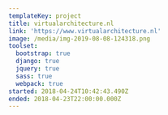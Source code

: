 ```yaml
---
templateKey: project
title: virtualarchitecture.nl
link: 'https://www.virtualarchitecture.nl'
image: /media/img-2019-08-08-124318.png
toolset:
  bootstrap: true
  django: true
  jquery: true
  sass: true
  webpack: true
started: 2018-04-24T10:42:43.490Z
ended: 2018-04-23T22:00:00.000Z
---
```


